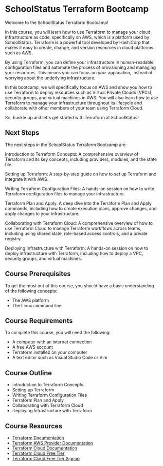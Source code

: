 # SchoolStatus Terraform Bootcamp

Welcome to the SchoolStatus Terraform Bootcamp!

In this course, you will learn how to use Terraform to manage your cloud infrastructure as code, specifically on AWS, which is a platform used by SchoolStatus. Terraform is a powerful tool developed by HashiCorp that makes it easy to create, change, and version resources in cloud platforms such as AWS.

By using Terraform, you can define your infrastructure in human-readable configuration files and automate the process of provisioning and managing your resources. This means you can focus on your application, instead of worrying about the underlying infrastructure.

In this bootcamp, we will specifically focus on AWS and show you how to use Terraform to deploy resources such as Virtual Private Clouds (VPCs), security groups, and virtual machines in AWS. You will also learn how to use Terraform to manage your infrastructure throughout its lifecycle and collaborate with other members of your team using Terraform Cloud.

So, buckle up and let's get started with Terraform at SchoolStatus!

## Next Steps

The next steps in the SchoolStatus Terraform Bootcamp are:

Introduction to Terraform Concepts: A comprehensive overview of Terraform and its key concepts, including providers, modules, and the state file.

Setting up Terraform: A step-by-step guide on how to set up Terraform and integrate it with AWS.

Writing Terraform Configuration Files: A hands-on session on how to write Terraform configuration files to manage your infrastructure.

Terraform Plan and Apply: A deep dive into the Terraform Plan and Apply commands, including how to create execution plans, approve changes, and apply changes to your infrastructure.

Collaborating with Terraform Cloud: A comprehensive overview of how to use Terraform Cloud to manage Terraform workflows across teams, including using shared state, role-based access controls, and a private registry.

Deploying Infrastructure with Terraform: A hands-on session on how to deploy infrastructure with Terraform, including how to deploy a VPC, security groups, and virtual machines.

## Course Prerequisites

To get the most out of this course, you should have a basic understanding of the following concepts:

* The AWS platform
* The Linux command line

## Course Requirements

To complete this course, you will need the following:

* A computer with an internet connection
* A free AWS account
* Terraform installed on your computer
* A text editor such as Visual Studio Code or Vim

## Course Outline

* Introduction to Terraform Concepts
* Setting up Terraform
* Writing Terraform Configuration Files
* Terraform Plan and Apply
* Collaborating with Terraform Cloud
* Deploying Infrastructure with Terraform

## Course Resources

* [Terraform Documentation](https://www.terraform.io/docs/index.html)
* [Terraform AWS Provider Documentation](https://registry.terraform.io/providers/hashicorp/aws/latest/docs)
* [Terraform Cloud Documentation](https://www.terraform.io/docs/cloud/index.html)
* [Terraform Cloud Free Tier](https://www.terraform.io/docs/cloud/free/index.html)
* [Terraform Cloud Free Tier Signup](https://app.terraform.io/signup/account)
